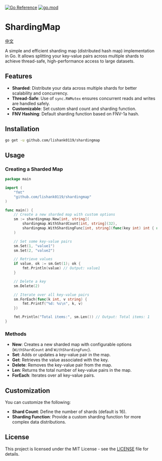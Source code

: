 [![Go Reference](https://pkg.go.dev/badge/github.com/lishank0119/shardingmap.svg)](https://pkg.go.dev/github.com/lishank0119/shardingmap)
[![go.mod](https://img.shields.io/github/go-mod/go-version/lishank0119/shardingmap)](go.mod)

# ShardingMap

[中文](README.zh-TW.md)

A simple and efficient sharding map (distributed hash map) implementation in Go. It allows splitting your key-value
pairs across multiple shards to achieve thread-safe, high-performance access to large datasets.

## Features

- **Sharded**: Distribute your data across multiple shards for better scalability and concurrency.
- **Thread-Safe**: Use of `sync.RWMutex` ensures concurrent reads and writes are handled safely.
- **Customizable**: Set custom shard count and sharding function.
- **FNV Hashing**: Default sharding function based on FNV-1a hash.

## Installation

```bash
go get -u github.com/lishank0119/shardingmap
```

## Usage

### Creating a Sharded Map

```go
package main

import (
	"fmt"
	"github.com/lishank0119/shardingmap"
)

func main() {
	// Create a new sharded map with custom options
	sm := shardingmap.New[int, string](
		shardingmap.WithShardCount[int, string](32),                                      // Set the number of shards
		shardingmap.WithShardingFunc[int, string](func(key int) int { return key }), // Custom sharding function
	)

	// Set some key-value pairs
	sm.Set(1, "value1")
	sm.Set(2, "value2")

	// Retrieve values
	if value, ok := sm.Get(1); ok {
		fmt.Println(value) // Output: value1
	}

	// Delete a key
	sm.Delete(2)

	// Iterate over all key-value pairs
	sm.ForEach(func(k int, v string) {
		fmt.Printf("%d: %s\n", k, v)
	})

	fmt.Println("Total items:", sm.Len()) // Output: Total items: 1
}
```

### Methods

- **New**: Creates a new sharded map with configurable options (`WithShardCount` and `WithShardingFunc`).
- **Set**: Adds or updates a key-value pair in the map.
- **Get**: Retrieves the value associated with the key.
- **Delete**: Removes the key-value pair from the map.
- **Len**: Returns the total number of key-value pairs in the map.
- **ForEach**: Iterates over all key-value pairs.

## Customization

You can customize the following:

- **Shard Count**: Define the number of shards (default is 16).
- **Sharding Function**: Provide a custom sharding function for more complex data distributions.

## License

This project is licensed under the MIT License - see the [LICENSE](LICENSE) file for details.
